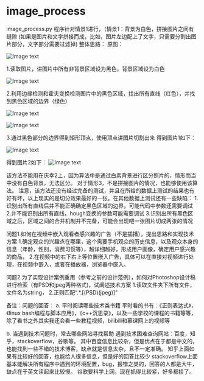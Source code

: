 # image_process

image_process.py
程序针对情景1进行，（情景1：背景为白色，拼接图片之间有缝隙 (如果是图片和文字拼接而成，比如，图片左边配上了文字，只需要分割出图片部分，文字部分需要过滤掉)
整体思路：
原图：

![Image text](https://github.com/ruitengchang/image_process/blob/master/test.jpg)

1.读取图片，讲图片中所有非背景区域设为黑色，背景区域设为白色

![Image text](https://github.com/ruitengchang/image_process/blob/master/white.jpg)

2.利用边缘检测和霍夫变换检测图片中的黑色区域，找出所有直线（红色），并找到黑色区域的边界（绿色）

![Image text](https://github.com/ruitengchang/image_process/blob/master/hough.jpg)

![Image text](https://github.com/ruitengchang/image_process/blob/master/result.jpg)

3.通过黑色部分的边界得到矩形顶点，使用顶点讲图片切割出来
得到图片1如下：

![Image text](https://github.com/ruitengchang/image_process/blob/master/new1.jpg)

得到图片2如下：
![Image text](https://github.com/ruitengchang/image_process/blob/master/new0.jpg)

该方法不能用在庆幸2上，因为算法中是通过白素背景进行区分照片的，情形而当中没有白色背景，无法区分。
对于情形3，不是拼接图片的情况，也能够使用该算法。
注意，该方法还没有经过完备的测试，并且在所给的数据上测试的结果也有好有坏，以上现实的是切分效果最好的一张。在其他数据上测试还有一些缺陷：
1.识别出所有直线后并不能正确确定黑色区域的边界，可能代码中参数还需要调试
2.并不能识别出所有直线，hough变换的参数可能需要调试
3.识别出所有黑色区域之后，区域之间的合并机制并不完备，可能会出现吧一张图片切成两张的情况



问题1.如何在视频中嵌入观看者感兴趣的广告（不是插播），提出思路和实现技术方案
1.确定观众的兴趣点在哪里，这个需要手机观众的历史信息，以及观众本身的信息（年龄，性别，消费习惯等），越详细越好，形成用户画像，确定用户感兴趣的商品，
2.在视频中的右下右上等位置嵌入广告，具体可以在直接对视频进行处理，在视频中嵌入，或者在播放器，浏览器中嵌入。

问题2.为了实现设计案例重用（参考之前的设计范例），如何对Photoshop设计稿进行检索（有PSD和jpeg两种格式)，试阐述技术方案
1.读取文件夹下所有文件，文件名为string，
2.正则匹配“.*\.[(PSD)(jpeg)]”

备注：问题的回答：
a. 平时阅读哪些技术类书籍 
平时看的书有：《正则表达式》，《linux bash编程与脚本应用》，《c++沉思录》，以及一些学校的课程的书籍等等，除了看书之外其实我还会看一些教程视频，bilibili和慕课网上的视频等

b. 当遇到技术问题时，常去哪些网站寻找帮助
遇到技术困难查询网站：百度，知乎，stackoverflow，谷歌等。
其中百度信息比较杂，但是优点在于都是中文的，也能找到一些不错的技术博客，缺点就是信息太杂，且不一定准确。
知乎上面如果有比较好的回答，也能给人很多信息，但是好的回答比较少
stackoverflow上面基本能解决所有程序中遇到的环境配置，bug，报错之类的，回答的人都是大牛，缺点在于英文读起来比较慢。
谷歌要科学上网，现在抓得比较紧，好多都挂了。

